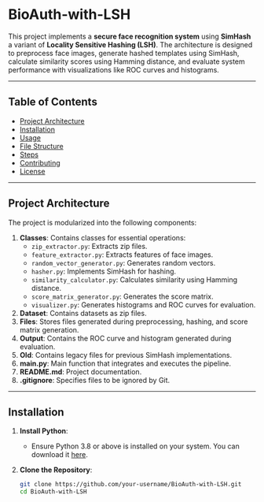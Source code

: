 # BioAuth-with-LSH

This project implements a **secure face recognition system** using **SimHash** a variant of **Locality Sensitive Hashing (LSH)**. The architecture is designed to preprocess face images, generate hashed templates using SimHash, calculate similarity scores using Hamming distance, and evaluate system performance with visualizations like ROC curves and histograms.

---

## Table of Contents

- [Project Architecture](#project-architecture)
- [Installation](#installation)
- [Usage](#usage)
- [File Structure](#file-structure)
- [Steps](#steps)
- [Contributing](#contributing)
- [License](#license)

---

## Project Architecture

The project is modularized into the following components:

1. **Classes**: Contains classes for essential operations:
   - `zip_extractor.py`: Extracts zip files.
   - `feature_extractor.py`: Extracts features of face images.
   - `random_vector_generator.py`: Generates random vectors.
   - `hasher.py`: Implements SimHash for hashing.
   - `similarity_calculator.py`: Calculates similarity using Hamming distance.
   - `score_matrix_generator.py`: Generates the score matrix.
   - `visualizer.py`: Generates histograms and ROC curves for evaluation.
2. **Dataset**: Contains datasets as zip files.
3. **Files**: Stores files generated during preprocessing, hashing, and score matrix generation.
4. **Output**: Contains the ROC curve and histogram generated during evaluation.
5. **Old**: Contains legacy files for previous SimHash implementations.
6. **main.py**: Main function that integrates and executes the pipeline.
7. **README.md**: Project documentation.
8. **.gitignore**: Specifies files to be ignored by Git.

---

## Installation

1. **Install Python**:
   - Ensure Python 3.8 or above is installed on your system. You can download it [here](https://www.python.org/).

2. **Clone the Repository**:
   ```bash
   git clone https://github.com/your-username/BioAuth-with-LSH.git
   cd BioAuth-with-LSH
